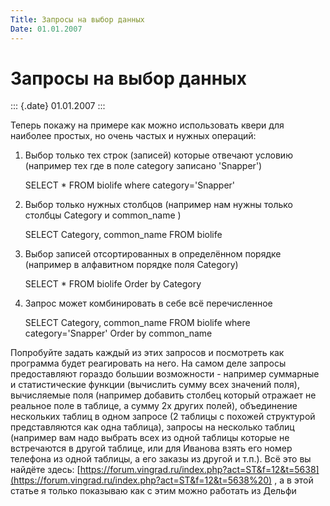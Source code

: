 ```yaml
---
Title: Запросы на выбор данных
Date: 01.01.2007
---
```



Запросы на выбор данных
=======================

::: {.date}
01.01.2007
:::

Теперь покажу на примере как можно использовать квери для наиболее
простых, но очень частых и нужных операций:

1) Выбор только тех строк (записей) которые отвечают условию (например
тех где в поле category записано \'Snapper\')

    SELECT * FROM biolife 
    where category='Snapper' 

2) Выбор только нужных столбцов (например нам нужны только столбцы
Category и common\_name )

    SELECT Category, common_name FROM biolife 

3) Выбор записей отсортированных в определённом порядке (например в
алфавитном порядке поля Category)

    SELECT * FROM biolife 
    Order by Category

       

4) Запрос может комбинировать в себе всё перечисленное

    SELECT Category, common_name FROM biolife 
    where category='Snapper' 
    Order by common_name 

Попробуйте задать каждый из этих запросов и посмотреть как программа
будет реагировать на него. На самом деле запросы предоставляют гораздо
большии возможности - например суммарные и статистические функции
(вычислить сумму всех значений поля), вычисляемые поля (например
добавить столбец который отражает не реальное поле в таблице, а сумму 2х
других полей), объединение нескольких таблиц в одном запросе (2 таблицы
с похожей структурой представляются как одна таблица), запросы на
несколько таблиц (например вам надо выбрать всех из одной таблицы
которые не встречаются в другой таблице, или для Иванова взять его номер
телефона из одной таблицы, а его заказы из другой и т.п.). Всё это вы
найдёте здесь:
[https://forum.vingrad.ru/index.php?act=ST&f=12&t=5638](https://forum.vingrad.ru/index.php?act=ST&f=12&t=5638%20)
, а в этой статье я только показываю как с этим можно работать из Дельфи
